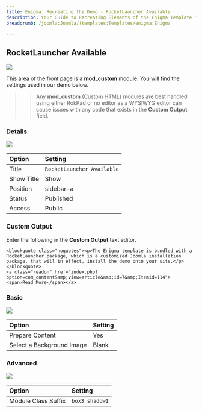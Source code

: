 ```yaml
---
title: Enigma: Recreating the Demo - RocketLauncher Available
description: Your Guide to Recreating Elements of the Enigma Template for Joomla
breadcrumb: /joomla:Joomla/!templates:Templates/enigma:Enigma

---
```


RocketLauncher Available
-----

![][demo]

This area of the front page is a **mod_custom** module. You will find the settings used in our demo below.

>> Any **mod_custom** (Custom HTML) modules are best handled using either RokPad or no editor as a WYSIWYG editor can cause issues with any code that exists in the **Custom Output** field.

### Details
![][demo2]

| Option     | Setting                    |  
| :--------- | :------------------------- |  
| Title      | `RocketLauncher Available` |  
| Show Title | Show                       |  
| Position   | sidebar-a                  |  
| Status     | Published                  |  
| Access     | Public                     |  

### Custom Output
Enter the following in the **Custom Output** text editor.

~~~
<blockquote class="noquotes"><p>The Enigma template is bundled with a RocketLauncher package, which is a customized Joomla installation package, that will in effect, install the demo onto your site.</p></blockquote>
<a class="readon" href="index.php?option=com_content&amp;view=article&amp;id=7&amp;Itemid=114"><span>Read More</span></a>
~~~

### Basic
![][demo3]

| Option                    | Setting |  
| :------------------------ | :------ |  
| Prepare Content           | Yes     |  
| Select a Background Image | Blank   |

### Advanced
![][demo4]

| Option              | Setting        |  
| :------------------ | :------------- |  
| Module Class Suffix | `box3 shadow1` |  

[demo]: assets/demo_6.jpeg
[demo2]: assets/rocketlauncher_1.jpeg
[demo3]: assets/rocketlauncher_2.jpeg
[demo4]: assets/rocketlauncher_3.jpeg